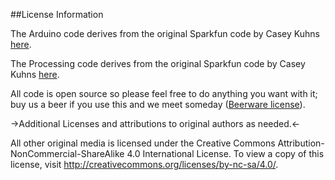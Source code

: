 ##License Information

The Arduino code derives from the original Sparkfun code by Casey Kuhns [here](https://github.com/sparkfun/AD8232_Heart_Rate_Monitor/blob/master/Software/Heart_Rate_Display_Arduino/Heart_Rate_Display_Arduino.ino).

The Processing code derives from the original Sparkfun code by Casey Kuhns [here](https://github.com/sparkfun/AD8232_Heart_Rate_Monitor/blob/master/Software/Heart_Rate_Display_Processing/Heart_Rate_Display/Heart_Rate_Display.pde).

All code is open source so please feel free to do anything you want with it; buy us a beer if you use this and we meet someday ([Beerware license](https://en.wikipedia.org/wiki/Beerware)).

->Additional Licenses and attributions to original authors as needed.<-

All other original media is licensed under the Creative Commons Attribution-NonCommercial-ShareAlike 4.0 International License. To view a copy of this license, visit http://creativecommons.org/licenses/by-nc-sa/4.0/.
